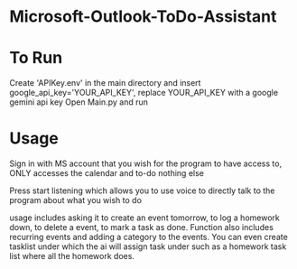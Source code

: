 # Microsoft-Outlook-ToDo-Assistant

# To Run
   
  Create 'APIKey.env' in the main directory and insert google_api_key='YOUR_API_KEY', replace YOUR_API_KEY with a google gemini api key
  Open Main.py and run 
  



# Usage
Sign in with MS account that you wish for the program to have access to, ONLY accesses the calendar and to-do nothing else

Press start listening which allows you to use voice to directly talk to the program about what you wish to do

usage includes asking it to create an event tomorrow, to log a homework down, to delete a event, to mark a task as done. Function also includes recurring events and adding a category to the events. You can even create tasklist under which the ai will assign task under such as a homework task list where all the homework does. 
